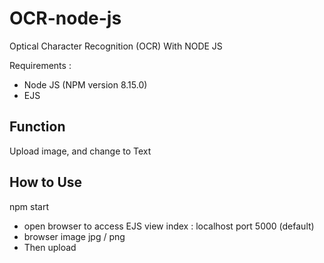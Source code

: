 # OCR-node-js

Optical Character Recognition (OCR) With NODE JS

Requirements :

- Node JS (NPM version 8.15.0)
- EJS

## Function

Upload image, and change to Text

## How to Use

npm start

- open browser to access EJS view index : localhost port 5000 (default)
- browser image jpg / png
- Then upload
